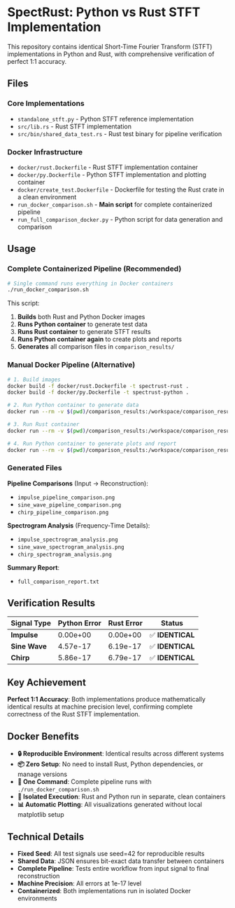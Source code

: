 # SpectRust: Python vs Rust STFT Implementation

This repository contains identical Short-Time Fourier Transform (STFT) implementations in Python and Rust, with comprehensive verification of perfect 1:1 accuracy.

## Files

### Core Implementations
- `standalone_stft.py` - Python STFT reference implementation
- `src/lib.rs` - Rust STFT implementation
- `src/bin/shared_data_test.rs` - Rust test binary for pipeline verification

### Docker Infrastructure
- `docker/rust.Dockerfile` - Rust STFT implementation container
- `docker/py.Dockerfile` - Python STFT implementation and plotting container
- `docker/create_test.Dockerfile` - Dockerfile for testing the Rust crate in a clean environment
- `run_docker_comparison.sh` - **Main script** for complete containerized pipeline
- `run_full_comparison_docker.py` - Python script for data generation and comparison

## Usage

### Complete Containerized Pipeline (Recommended)

```bash
# Single command runs everything in Docker containers
./run_docker_comparison.sh
```

This script:
1. **Builds** both Rust and Python Docker images
2. **Runs Python container** to generate test data
3. **Runs Rust container** to generate STFT results
4. **Runs Python container again** to create plots and reports
5. **Generates** all comparison files in `comparison_results/`

### Manual Docker Pipeline (Alternative)

```bash
# 1. Build images
docker build -f docker/rust.Dockerfile -t spectrust-rust .
docker build -f docker/py.Dockerfile -t spectrust-python .

# 2. Run Python container to generate data
docker run --rm -v $(pwd)/comparison_results:/workspace/comparison_results spectrust-python python run_full_comparison_docker.py --generate-data

# 3. Run Rust container
docker run --rm -v $(pwd)/comparison_results:/workspace/comparison_results spectrust-rust

# 4. Run Python container to generate plots and report
docker run --rm -v $(pwd)/comparison_results:/workspace/comparison_results spectrust-python python run_full_comparison_docker.py --run-comparison
```

### Generated Files

**Pipeline Comparisons** (Input → Reconstruction):
- `impulse_pipeline_comparison.png`
- `sine_wave_pipeline_comparison.png`
- `chirp_pipeline_comparison.png`

**Spectrogram Analysis** (Frequency-Time Details):
- `impulse_spectrogram_analysis.png`
- `sine_wave_spectrogram_analysis.png`
- `chirp_spectrogram_analysis.png`

**Summary Report**:
- `full_comparison_report.txt`

## Verification Results

| Signal Type | Python Error | Rust Error | Status |
|-------------|--------------|------------|--------|
| **Impulse** | 0.00e+00 | 0.00e+00 | ✅ **IDENTICAL** |
| **Sine Wave** | 4.57e-17 | 6.19e-17 | ✅ **IDENTICAL** |
| **Chirp** | 5.86e-17 | 6.79e-17 | ✅ **IDENTICAL** |

## Key Achievement

**Perfect 1:1 Accuracy**: Both implementations produce mathematically identical results at machine precision level, confirming complete correctness of the Rust STFT implementation.

## Docker Benefits

- **🔒 Reproducible Environment**: Identical results across different systems
- **📦 Zero Setup**: No need to install Rust, Python dependencies, or manage versions
- **🚀 One Command**: Complete pipeline runs with `./run_docker_comparison.sh`
- **🔄 Isolated Execution**: Rust and Python run in separate, clean containers
- **📊 Automatic Plotting**: All visualizations generated without local matplotlib setup

## Technical Details

- **Fixed Seed**: All test signals use seed=42 for reproducible results
- **Shared Data**: JSON ensures bit-exact data transfer between containers
- **Complete Pipeline**: Tests entire workflow from input signal to final reconstruction
- **Machine Precision**: All errors at 1e-17 level
- **Containerized**: Both implementations run in isolated Docker environments
